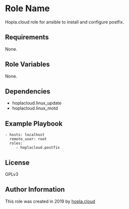 Role Name
=========

Hopla.cloud role for ansible to install and configure postfix.

Requirements
------------

None.

Role Variables
--------------

None.


Dependencies
------------

- hoplacloud.linux_update
- hoplacloud.linux_motd


Example Playbook
----------------

    - hosts: localhost
      remote_user: root
      roles:
         - hoplacloud.postfix

License
-------

GPLv3

Author Information
------------------

This role was created in 2019 by [hopla.cloud](https://hopla.cloud)
